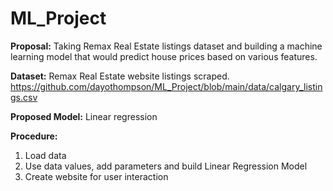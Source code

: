 # ML_Project

**Proposal:** Taking Remax Real Estate listings dataset and building a machine learning model that would predict house prices based on various features.

**Dataset:** Remax Real Estate website listings scraped. https://github.com/dayothompson/ML_Project/blob/main/data/calgary_listings.csv

**Proposed Model:** Linear regression

**Procedure:** 
1. Load data
2. Use data values, add parameters and build Linear Regression Model
3. Create website for user interaction 


